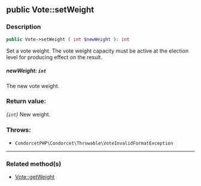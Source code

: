 ## public Vote::setWeight

### Description    

```php
public Vote->setWeight ( int $newWeight ): int
```

Set a vote weight. The vote weight capacity must be active at the election level for producing effect on the result.
    

##### **newWeight:** *```int```*   
The new vote weight.    


### Return value:   

*(```int```)* New weight.



### Throws:   

* ```CondorcetPHP\Condorcet\Throwable\VoteInvalidFormatException```

---------------------------------------

### Related method(s)      

* [Vote::getWeight](../Vote%20Class/public%20Vote--getWeight.md)    
